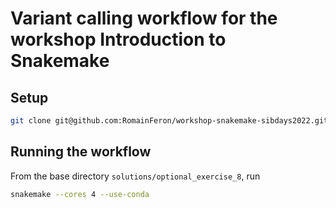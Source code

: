 # Variant calling workflow for the workshop Introduction to Snakemake

## Setup

```bash
git clone git@github.com:RomainFeron/workshop-snakemake-sibdays2022.git
```


## Running the workflow

From the base directory `solutions/optional_exercise_8`, run

```bash
snakemake --cores 4 --use-conda
```
